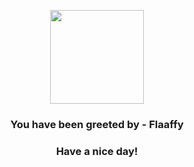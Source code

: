 <p align="center">
            <img src="https://raw.githubusercontent.com/PokeAPI/sprites/master/sprites/pokemon/180.png" width="150" height="150">
          </p>
          <h3 align="center">You have been greeted by - <b>Flaaffy</b></h3>
          <h3 align="center">Have a nice day!</h3>
        